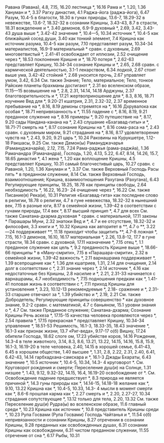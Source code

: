 Равана (Равана), 4.8, 7.15, 16.20
  лестница *, 16.16
  Рама и *, 1.20, 1.36
  Хануман и *, 3.37
Рагху
  династия, 4.1
Раджа-йога (раджа-йога), 6.47
Разум, 10.4-5
  в благости, 18.30
  в гунах природы, 13.6-7, 18.29-32
  в невежестве, 13.6-7, 18.32-32
  в сознании Кришны, 3.43-43, 8.7
  в страсти, 18.31
  вожделение и *, 3.40
  демонов, 6.9-9
  духовный *, 2.69, 3.42, 3.43-43
  душа выше *, 3.42-42
  значение *, 10.4—5, 10.34
  источник *, 10.4-5
  как ближайший сосед души, 3.40
  как тонкий элемент, 7.4
  Кришна
    как источник разума, 10.4-5
    как разум, 7.10
    представляет разум, 10.34-34
  материалистов, 16.9-9
  материальный * сравн. с духовным, 2.69
  многоветвистый *, 2.41-41
  освобождает от иллюзии, 2.52
  очищение через *, 18.53
  поклонение Кришне и *, 18.70
  потеря *, 2.62-63
  представляет Кришну, 10.34-34
  сознание Кришны и *, 2.65, 2.68
  сравн. с
    кармической деятельностью, 3.1-1
    лекарством, 6.34
    лодкой, 2.67
  стоит выше ума, 3.42-42
  стойкий *, 2.68
  уносится прочь, 2.67
  управляет умом, 3.42, 6.34
    См. также Знание; Тело, материальное; Тело, тонкое
Райские планеты
  брахманы достигают *, 2.31
  во вселенском образе, 11.15—15
  возвышение на *, 2.8, 2.31, 14.14, 14.18
    Арджуны, 2.37
    благотворительность и *, 17.21
    жертвоприношение для *, 8.3, 8.16, 18.71
    изучение Вед для *, 9.20-21
    кшатрия, 2.31, 2.32-32, 2.37
  временное пребывание на *, 8.16, 8.19
  демоны стремятся на *, 16.16
  Дхрувалока как особая *, 18.71
  непривязанность к *, 11.55
  падение с *, 8.16, 8.19, 9.21
  преданное служение на *, 8.16
  примеры *, 9.20
  путешествие на *, 8.17, 9.20
  сады Нандана-канана на *, 2.43
  слушание «Бхагавад-гиты» и *, 18.71-71
  смерть на *, 8.17
  сознание Кришны на *, 8.16
  сома-раса на *, 2.43
  сравн. с духовным миром, 9.21
  страдания на *, 8.16, 8.17
  удовлетворение чувств на *, 2.43, 9.20, 9.21
  царь *, 10.24
Раковины на Курукшетре, 1.12-18
Ракшасы, 9.25
  См. также Демон(ы)
Рамануджачарья (Рамануджачарйа), 2.12, 7.15, 7.24
Рама-раджья (рама-раджйа), 1.36
Рамачандра (Рамачандра), Господь, 1.20, 4.13, 5.22, 6.47, 8.14, 14.26, 15.7, 18.65
  династия *, 4.1
  жена *, 1.20
  как воплощение Кришны, 4.5
  представляет Кришну, 10.31
  самый благочестивый царь, 10.27
  сравн. с Раваной, 1.20, 1.36
  Хануман и *, 3.37
  См. также Верховный Господь
Расы
  пять * в преданном служении, 8.14
  См. также Верховный Господь, взаимоотношения; Кришна, взаимоотношения
Рахугана (Рахугана), 6.43
Регулирующие принципы, 18.25, 18.78
  как принципы свободы, 2.64
  необходимость *, 16.22, 16.23- 24
  очищение через *, 16.22
  См. также Писание(я)
Река(и), 10.31
Религия
  «Бхагавад-гита»
    как последнее слово в религии, 18.78
    о религии, 4.7
  в гуне невежества, 18.32-32
  в нынешний век, 7.15
  в разные юги, 8.17
  в семейной жизни, 1.39-42
  в соответствии с гунами природы, 17.4
  век *, 8.17
  высший принцип *, 4.7
  для всех
    См. также Санатана-дхарма
  духовная * сравн. с материальной, 17.11
  законы * Парашары Муни, 2.32
  знатоки Вед и *, 4.7
  и ее отсутствие, 18.32-32
  и философия, 3.3
  книги и *, 10.32
  Кришна
    как авторитет в **, 4.7
    о **, 3.22—24
    поддерживает **, 11.18
  приходит чтобы защитить **, 4.7-8
  ложная *, 7.15, 16.1-3
    демонов, 16.10, 16.17
  материальная *, 2.26, 13.8-12, 17.7
    в гуне страсти, 18.34
    сравн. с духовной, 17.11
  назначение *, 7.15
  отец *, 1.1
  преданное служение как цель *, 9.2
  преданность Кришне выше *, 18.66-66
  принципы *
    в «Ману-смрити», 7.15
    в «Парашара-смрити», 2.32
    в семейной жизни, 1.39-42
    важность *, 2.11
    варнашрама поддерживает *, 1.39
    всепрощение как *, 1.36
    для кшатриев, 1.31, 2.14
    для очищения, 2.14
    долг в соответствии с *, 2.31
    знание через *, 2.14
    источник *, 4.16
    как недостаточные без Кришны, 2.8
    насилие и *, 2.21, 2.31-33
    начинается с варнашрамы, 4.7
    необходимость *, 7.15
    подношения предкам как *, 1.41-41
    половая жизнь в соответствии с *, 7.11
    приход Кришны для установления *, 3.23, 10.12-13
    рекомендуемые *, 2.18- сражение и *, 2.31-33
    старшие отвечают за *, 1.39
    убийство и *, 2.19, 2.21
    См. также Добродетель; Регулирующие принципы
  совершенство * как духовное знание, 9.2-2
  сравн. с
    математикой, 4.7
    с баньяном, 15.1
  уровни знания о *, 4.7
  См. также Преданное служение; Санатана-дхарма; Сознание Кришны
Речь
  аскеза *, 17.15-15
  качества человека проявляются через *, 2.54
  правила *, 17.15
  прекрасная * представляет Кришну, 10.34-34
  управление *, 18.51-53
Решимость, 16.1-3, 18.33-35, 18.43
  значение *, 16.1-3
  как признак жизни, 13.7
«Риг-веда», 9.17-17
  о(б)
    Вишну, 17.24
    обители Господа, 18.62
    слоге ом, 17.23
    убийстве коров, 14.16
Рождение, 14.3-4
  в теле животного, 3.14, 8.3, 8.6, 13.21, 13.22, 14.15, 14.16, 15.8, 15.9, 16.1-3, 16.19-20
  в теле человека, 2.40, 14.15
  в хорошей семье, 6.41-43, 6.45
  в хорошем обществе, 1.40
  высшее *, 1.31, 2.8, 2.22, 2.31, 2.40, 6.41, 6.42-43, 14.14
  гарбхадхана-самскара и *, 16.1-3
  Джады Бхараты, 6.43
  значение *, 10.5
  источник *, 10.4-5, 10.34, 14.3- 4
  круговорот *.
    См. Круговорот рождения и смерти; Переселение душ(и)
  на Солнце, 1.31
  низшее *, 1.43, 9.12, 9.32-32, 14.15, 16.4, 16.19-20
  освобождение от *.
    См. Освобождение
  падение предшествует *, 8.3
  природа не является причиной *, 14.3
    гуны природы как *, 14.14-15, 14.18-18
    желание как *, 9.10, 13.22
    Кришна как *, 10.4-5, 10.33, 14.3- 4
    мысли в момент смерти как *, 8.6-6
    прошлая карма как *, 2.27
  смерть и *, 2.20, 2.27-27, 10.34
  страдания сопутствующие *, 13.12
  только для тела, 2.20, 13.32
  См. также Переселение душ(и)
Рудра(ы)
  во вселенском образе, 11.6
  главный среди *, 10.23
  Кришна как источник *, 10.8
  представитель Кришны среди *, 10.23
Рупа Госвами (Рупа Госвами)
  Господь Чайтанья и *, 11.54
  о(б)
    непривязанности и сознании Кришны, 8.27
    отречении в сознании Кришны, 9.28
    преданных как освобожденных душах, 6.31
    сознании Кришны как освобождении, 6.31
    чистом преданном служении, 11.55
  отречение от сна *, 6.17
Рыбы, 10.31